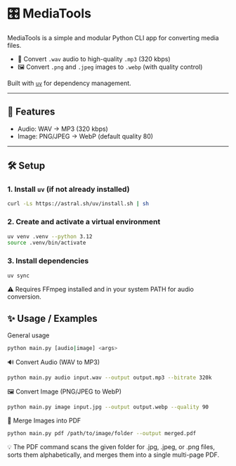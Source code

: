 # 🎛️ MediaTools

MediaTools is a simple and modular Python CLI app for converting media files.

- 🎵 Convert `.wav` audio to high-quality `.mp3` (320 kbps)
- 🖼️ Convert `.png` and `.jpeg` images to `.webp` (with quality control)

Built with [`uv`](https://github.com/astral-sh/uv) for dependency management.

---

## 🚀 Features

- Audio: WAV → MP3 (320 kbps)
- Image: PNG/JPEG → WebP (default quality 80)

---

## 🛠️ Setup

### 1. Install `uv` (if not already installed)

```bash
curl -Ls https://astral.sh/uv/install.sh | sh
```

### 2. Create and activate a virtual environment

```bash
uv venv .venv --python 3.12
source .venv/bin/activate
```

### 3. Install dependencies
```bash
uv sync
```

⚠️ Requires FFmpeg installed and in your system PATH for audio conversion.

## ✨ Usage / Examples

General usage
```bash
python main.py [audio|image] <args>
```

🔊 Convert Audio (WAV to MP3)
```bash
python main.py audio input.wav --output output.mp3 --bitrate 320k
```

🖼️ Convert Image (PNG/JPEG to WebP)
```bash
python main.py image input.jpg --output output.webp --quality 90
```

📄 Merge Images into PDF
```bash
python main.py pdf /path/to/image/folder --output merged.pdf
```
💡 The PDF command scans the given folder for .jpg, .jpeg, or .png files, sorts them alphabetically, and merges them into a single multi-page PDF.
